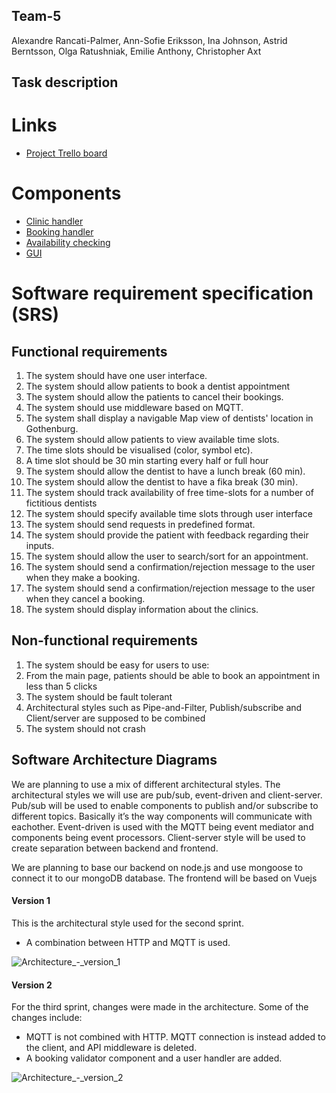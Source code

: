 ## Team-5 
Alexandre Rancati-Palmer, Ann-Sofie Eriksson, Ina Johnson, Astrid Berntsson, Olga Ratushniak, Emilie Anthony, Christopher Axt

## Task description

# Links
 - [Project Trello board](https://trello.com/invite/b/jtnMl95E/05f9da2a77845b0d3ce68a2759902cff/dit355-team-5)

 # Components

 - [Clinic handler](https://git.chalmers.se/courses/dit355/test-teams-formation/team-5/team-5-clinics-service)
 - [Booking handler](https://git.chalmers.se/courses/dit355/test-teams-formation/team-5/booking-handler)
 - [Availability checking](https://git.chalmers.se/courses/dit355/test-teams-formation/team-5/availability-checker)
  - [GUI](https://git.chalmers.se/courses/dit355/test-teams-formation/team-5/team-5-client)

# Software requirement specification (SRS)

  ## Functional requirements
   
  1. The system should have one user interface.
  2. The system should allow patients to book a dentist appointment
  3. The system should allow the patients to cancel their bookings.
  4. The system should use middleware based on MQTT.
  5. The system shall display a navigable Map view of dentists' location in Gothenburg.
  6. The system should allow patients to view available time slots.
  7. The time slots should be visualised (color, symbol etc).
  8. A time slot should be 30 min starting every half or full hour
  9. The system should allow the dentist to have a lunch break (60 min).
  10. The system should allow the dentist to have a fika break (30 min).
  11. The system should track availability of free time-slots for a number of fictitious dentists
  12. The system should specify available time slots through user interface
  13. The system should send requests in predefined format.
  14. The system should provide the patient with feedback regarding their inputs.
  15. The system should allow the user to search/sort for an appointment. 
  16. The system should send a confirmation/rejection message to the user when they make a booking. 
  17. The system should send a confirmation/rejection message to the user when they cancel a booking.
  18. The system should display information about the clinics. 

  ## Non-functional requirements

   1. The system should be easy for users to use:
   2. From the main page, patients should be able to book an appointment in less than 5 clicks 
   3. The system should be fault tolerant 
   4. Architectural styles such as Pipe-and-Filter, Publish/subscribe and Client/server are supposed to be combined
   5. The system should not crash

  ## Software Architecture Diagrams
We are planning to use a mix of different architectural styles. The architectural styles we will use are pub/sub, event-driven and client-server. Pub/sub will be used to enable components to publish and/or subscribe to different topics. Basically it’s the way components will communicate with eachother. Event-driven is used with the MQTT being event mediator and components being event processors. Client-server style will be used to create separation between backend and frontend. 

We are planning to base our backend on node.js and use mongoose to connect it to our mongoDB database. The frontend will be based on Vuejs

#### Version 1 
This is the architectural style used for the second sprint.
- A combination between HTTP and MQTT is used.

![Architecture_-_version_1](/uploads/ebc6464297684d7a7b91a2e58988964e/Architecture_-_version_1.png)

#### Version 2
For the third sprint, changes were made in the architecture. Some of the changes include:
- MQTT is not combined with HTTP. MQTT connection is instead added to the client, and API middleware is deleted.
- A booking validator component and a user handler are added.


![Architecture_-_version_2](/uploads/1c4744db85ef437f4eddc3bb0102bc82/Architecture_-_version_2.png)
     
    

